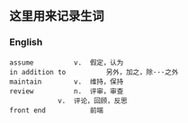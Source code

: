 ## 这里用来记录生词
### English
```
assume			v.	假定，认为
in addition to 			另外，加之，除···之外
maintain		v.	维持，保持
review			n.	评审，审查	
			v.	评论，回顾，反思
front end			前端
```
